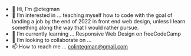 - 👋 Hi, I’m @ctegman
- 👀 I’m interested in ... teaching myself how to code with the goal of landing a job by the end of 2022 in front end web design, unless
 I learn something along the way that I would rather pursue.
- 🌱 I’m currently learning ... Responsive Web Design on freeCodeCamp
- 💞️ I’m looking to collaborate on ...
- 📫 How to reach me ... colintegman@gmail.com

<!---
ctegman/ctegman is a ✨ special ✨ repository because its `README.md` (this file) appears on your GitHub profile.
You can click the Preview link to take a look at your changes.
--->
